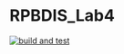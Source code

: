 # RPBDIS_Lab4
[![build and test](https://github.com/Vadyao00/RPBDIS_Lab4/actions/workflows/build-and-test.yml/badge.svg)](https://github.com/Vadyao00/RPBDIS_Lab4/actions/workflows/build-and-test.yml)
